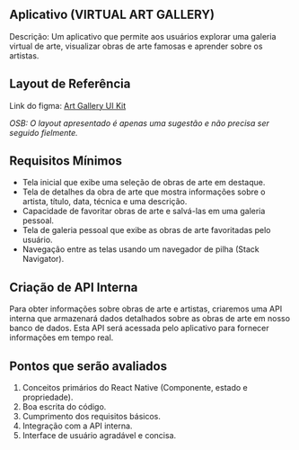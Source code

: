 ## Aplicativo (VIRTUAL ART GALLERY)

Descrição: Um aplicativo que permite aos usuários explorar uma galeria virtual de arte, visualizar obras de arte famosas e aprender sobre os artistas.

## Layout de Referência

Link do figma: [Art Gallery UI Kit](https://www.figma.com/file/L82D3Bxxxw49QYK8AdTv3H/AR-Museum-Guide-(Community)?type=design&node-id=0-1&mode=design&t=L1JoqrkACgirv9T7-0)

*OSB: O layout apresentado é apenas uma sugestão e não precisa ser seguido fielmente.*

## Requisitos Mínimos

- Tela inicial que exibe uma seleção de obras de arte em destaque.
- Tela de detalhes da obra de arte que mostra informações sobre o artista, título, data, técnica e uma descrição.
- Capacidade de favoritar obras de arte e salvá-las em uma galeria pessoal.
- Tela de galeria pessoal que exibe as obras de arte favoritadas pelo usuário.
- Navegação entre as telas usando um navegador de pilha (Stack Navigator).

## Criação de API Interna

Para obter informações sobre obras de arte e artistas, criaremos uma API interna que armazenará dados detalhados sobre as obras de arte em nosso banco de dados. Esta API será acessada pelo aplicativo para fornecer informações em tempo real.

## Pontos que serão avaliados

1. Conceitos primários do React Native (Componente, estado e propriedade).
2. Boa escrita do código.
3. Cumprimento dos requisitos básicos.
4. Integração com a API interna.
5. Interface de usuário agradável e concisa.
